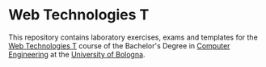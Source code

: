 # Web Technologies T

This repository contains laboratory exercises, exams and templates for the [Web Technologies T](http://www.ingegneriarchitettura.unibo.it/it/corsi/insegnamenti/insegnamento/2017/324380) 
course of the Bachelor's Degree in [Computer Engineering](http://corsi.unibo.it/ingegneriainformatical/Pagine/default.aspx) at 
the [University of Bologna](http://www.unibo.it/it).
